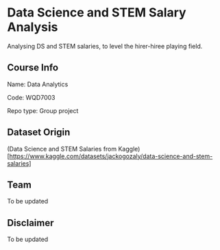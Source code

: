 # Data Science and STEM Salary Analysis
Analysing DS and STEM salaries, to level the hirer-hiree playing field.

## Course Info
Name: Data Analytics

Code: WQD7003

Repo type: Group project

## Dataset Origin

(Data Science and STEM Salaries from Kaggle)[https://www.kaggle.com/datasets/jackogozaly/data-science-and-stem-salaries]

## Team
To be updated

## Disclaimer
To be updated
